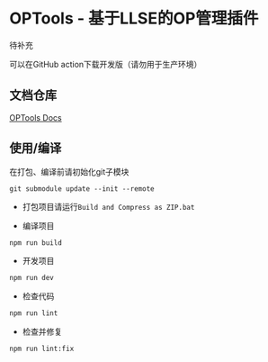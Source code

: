 # OPTools - 基于LLSE的OP管理插件

待补充

可以在GitHub action下载开发版（请勿用于生产环境）

## 文档仓库

[OPTools Docs](https://github.com/engsr6982/OPTools_Docs)

## 使用/编译

在打包、编译前请初始化git子模块
```git bash
git submodule update --init --remote
```

- 打包项目请运行`Build and Compress as ZIP.bat`

- 编译项目

```bash
npm run build
```

- 开发项目

```bash
npm run dev
```

- 检查代码

```bash
npm run lint
```

- 检查并修复

```bash
npm run lint:fix
```
